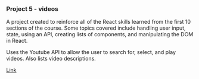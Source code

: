 ### Project 5 - videos
A project created to reinforce all of the React skills learned from the first 10 sections of the course.
Some topics covered include handling user input, state, using an API, creating lists of components, and manipulating the DOM in React.

Uses the Youtube API to allow the user to search for, select, and play videos. Also lists video descriptions.

[Link](https://videos-ecru-nine.vercel.app/)